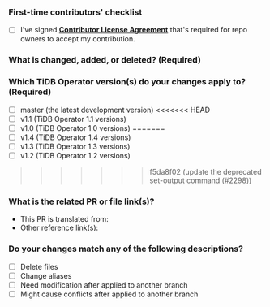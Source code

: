 <!--Thanks for your contribution to TiDB Operator documentation. See [CONTRIBUTING](https://github.com/pingcap/docs/blob/master/CONTRIBUTING.md) before filing this pull request (PR).-->

### First-time contributors' checklist <!--Remove this section if you're not a first-time contributor.-->

- [ ] I've signed [**Contributor License Agreement**](https://cla-assistant.io/pingcap/docs-tidb-operator) that's required for repo owners to accept my contribution.

### What is changed, added, or deleted? (Required)

<!--Tell us what you did and why.-->

### Which TiDB Operator version(s) do your changes apply to? (Required)

<!--Tick the checkbox(es) below to choose the TiDB Operator version(s) that your changes apply to.-->

- [ ] master (the latest development version)
<<<<<<< HEAD
- [ ] v1.1 (TiDB Operator 1.1 versions)
- [ ] v1.0 (TiDB Operator 1.0 versions)
=======
- [ ] v1.4 (TiDB Operator 1.4 versions)
- [ ] v1.3 (TiDB Operator 1.3 versions)
- [ ] v1.2 (TiDB Operator 1.2 versions)
>>>>>>> f5da8f02 (update the deprecated set-output command (#2298))

### What is the related PR or file link(s)?

<!--Give us some reference link(s) that might help quickly review and merge your PR, for example, a file link that supports why you changed the document.-->

- This PR is translated from: <!--Give links here-->
- Other reference link(s): <!--Give links here-->

### Do your changes match any of the following descriptions?

<!-- Provide as much information as possible so that reviewers can review your changes more efficiently.
If you are not sure of the options, leave it as it is. -->

- [ ] Delete files
- [ ] Change aliases
- [ ] Need modification after applied to another branch <!-- If yes, please comment "/label version-specific-changes-required" below to trigger the bot to add the label.-->
- [ ] Might cause conflicts after applied to another branch
